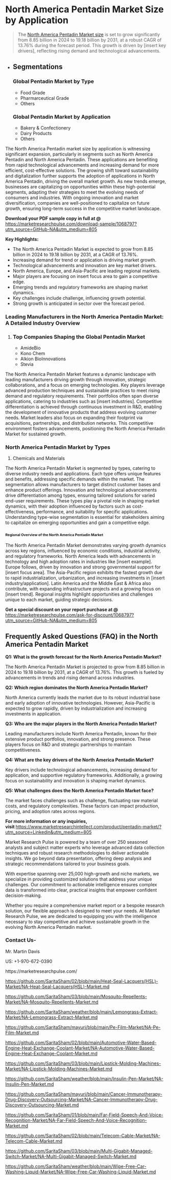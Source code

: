 <h1>North America Pentadin Market&nbsp;Size by Application</h1><blockquote><p>The <a href="https://marketresearchpulse.com/download-sample/1068797?utm_source=GitHub-NA&amp;utm_medium=805">North America Pentadin Market size</a> is set to grow significantly from 8.85 billion in 2024 to 19.18 billion by 2031, at a robust CAGR of 13.76% during the forecast period. This growth is driven by [insert key drivers], reflecting rising demand and technological advancements.</p></blockquote><ul><li><h2>Segmentations</h2><h3>Global Pentadin Market by Type</h3><ul><li>Food Grade</li><li>Pharmarceutical Grade</li><li>Others</li></ul><h3>Global Pentadin Market by Application</h3><ul><li>Bakery & Confectionery</li><li>Dairy Products</li><li>Others</li></ul></li></ul><p>The North America Pentadin market size by application is witnessing significant expansion, particularly in segments such as North America Pentadin and North America Pentadin. These applications are benefiting from rapid technological advancements and increasing demand for more efficient, cost-effective solutions. The growing shift toward sustainability and digitalization further supports the adoption of applications in North America Pentadin, driving the overall market growth. As new trends emerge, businesses are capitalizing on opportunities within these high-potential segments, adapting their strategies to meet the evolving needs of consumers and industries. With ongoing innovation and market diversification, companies are well-positioned to capitalize on future growth, ensuring long-term success in the competitive market landscape.</p><p><strong>Download your PDF sample copy in full at @ </strong><a href="https://marketresearchpulse.com/download-sample/1068797?utm_source=GitHub-NA&amp;utm_medium=805">https://marketresearchpulse.com/download-sample/1068797?utm_source=GitHub-NA&amp;utm_medium=805</a></p><p><strong>Key Highlights: </strong></p><ul><li>The North America Pentadin Market is expected to grow from 8.85 billion in 2024 to 19.18 billion by 2031, at a CAGR of 13.76%.</li><li>Increasing demand for trend or application is driving market growth.</li><li>Technological advancements and innovation are key market drivers.</li><li>North America, Europe, and Asia-Pacific are leading regional markets.</li><li>Major players are focusing on insert focus area to gain a competitive edge.</li><li>Emerging trends and regulatory frameworks are shaping market dynamics.</li><li>Key challenges include challenge, influencing growth potential.</li><li>Strong growth is anticipated in sector over the forecast period.</li></ul><h3>Leading Manufacturers in the North America Pentadin Market: A Detailed Industry Overview</h3><ol><li><h3>Top Companies Shaping the Global Pentadin Market </h3><ul><li>AmideBio</li><li>Kono Chem</li><li>Alkion BioInnovations</li><li>Stevia</li></ul></li></ol><div class="flex max-w-full flex-col flex-grow"><div class="min-h-8 text-message flex w-full flex-col items-end gap-2 whitespace-normal break-words [.text-message+&amp;]:mt-5" dir="auto" data-message-author-role="assistant" data-message-id="fd8432e4-4910-450d-b182-61b7bfb0a01f" data-message-model-slug="gpt-4o"><div class="flex w-full flex-col gap-1 empty:hidden first:pt-[3px]"><div class="markdown prose w-full break-words dark:prose-invert light"><p>The North America Pentadin Market features a dynamic landscape with leading manufacturers driving growth through innovation, strategic collaborations, and a focus on emerging technologies. Key players leverage advanced production techniques and sustainable practices to meet rising demand and regulatory requirements. Their portfolios often span diverse applications, catering to industries such as [insert industries]. Competitive differentiation is achieved through continuous investment in R&amp;D, enabling the development of innovative products that address evolving customer needs. Market leaders also focus on expanding their footprint via acquisitions, partnerships, and distribution networks. This competitive environment fosters advancements, positioning the North America Pentadin Market for sustained growth.</p></div></div></div></div><h3>North America Pentadin Market by Types</h3><ol><li>Chemicals and Materials</li></ol><div class="flex max-w-full flex-col flex-grow"><div class="min-h-8 text-message flex w-full flex-col items-end gap-2 whitespace-normal break-words [.text-message+&amp;]:mt-5" dir="auto" data-message-author-role="assistant" data-message-id="084470be-0bb7-4664-bddf-5156b4f41249" data-message-model-slug="gpt-4o-mini"><div class="flex w-full flex-col gap-1 empty:hidden first:pt-[3px]"><div class="markdown prose w-full break-words dark:prose-invert light"><p>The North America Pentadin Market is segmented by types, catering to diverse industry needs and applications. Each type offers unique features and benefits, addressing specific demands within the market. The segmentation allows manufacturers to target distinct customer bases and enhance product offerings. Innovation and technological advancements drive differentiation among types, ensuring tailored solutions for varied end-user requirements. These types play a pivotal role in shaping market dynamics, with their adoption influenced by factors such as cost-effectiveness, performance, and suitability for specific applications. Understanding type-wise segmentation is essential for stakeholders aiming to capitalize on emerging opportunities and gain a competitive edge.</p></div></div></div></div><h3><span style="font-size: 11px;">Regional Overview of the North America Pentadin Market</span></h3><div class="flex max-w-full flex-col flex-grow"><div class="min-h-8 text-message flex w-full flex-col items-end gap-2 whitespace-normal break-words [.text-message+&amp;]:mt-5" dir="auto" data-message-author-role="assistant" data-message-id="e9038762-ce64-4e30-91c9-9bd413514231" data-message-model-slug="gpt-4o-mini"><div class="flex w-full flex-col gap-1 empty:hidden first:pt-[3px]"><div class="markdown prose w-full break-words dark:prose-invert light"><p>The North America Pentadin Market demonstrates varying growth dynamics across key regions, influenced by economic conditions, industrial activity, and regulatory frameworks. North America leads with advancements in technology and high adoption rates in industries like [insert example]. Europe follows, driven by innovation and strong governmental support for [insert focus area]. The Asia-Pacific region exhibits the fastest growth due to rapid industrialization, urbanization, and increasing investments in [insert industry/application]. Latin America and the Middle East &amp; Africa also contribute, with expanding infrastructure projects and a growing focus on [insert trend]. Regional insights highlight opportunities and challenges unique to each market, guiding strategic decisions.</p></div></div></div></div><p><strong>Get a special discount on your report purchase at @ </strong><a href="https://marketresearchpulse.com/ask-for-discount/1068797?utm_source=GitHub-NA&amp;utm_medium=805">https://marketresearchpulse.com/ask-for-discount/1068797?utm_source=GitHub-NA&amp;utm_medium=805</a></p><h2>Frequently Asked Questions (FAQ) in the North America Pentadin Market</h2><p><strong>Q1: What is the growth forecast for the North America Pentadin Market?</strong></p><p>The North America Pentadin Market is projected to grow from 8.85 billion in 2024 to 19.18 billion by 2031, at a CAGR of 13.76%. This growth is fueled by advancements in trends and rising demand across industries.</p><p><strong>Q2: Which region dominates the North America Pentadin Market?</strong></p><p>North America currently leads the market due to its robust industrial base and early adoption of innovative technologies. However, Asia-Pacific is expected to grow rapidly, driven by industrialization and increasing investments in application.</p><p><strong>Q3: Who are the major players in the North America Pentadin Market?</strong></p><p>Leading manufacturers include North America Pentadin, known for their extensive product portfolios, innovation, and strong presence. These players focus on R&amp;D and strategic partnerships to maintain competitiveness.</p><p><strong>Q4: What are the key drivers of the North America Pentadin Market?</strong></p><p>Key drivers include technological advancements, increasing demand for application, and supportive regulatory frameworks. Additionally, a growing focus on sustainability and innovation is shaping market dynamics.</p><p><strong>Q5: What challenges does the North America Pentadin Market face?</strong></p><p>The market faces challenges such as challenge, fluctuating raw material costs, and regulatory complexities. These factors can impact production, pricing, and adoption rates across regions.</p><p><strong>For more information or any inquiries, visit&nbsp;</strong><a href="https://www.marketresearchintellect.com/product/pentadin-market/?utm_source=Linkedin&utm_medium=805">https://www.marketresearchintellect.com/product/pentadin-market/?utm_source=Linkedin&utm_medium=805</a></p><p>Market Research Pulse is powered by a team of over 250 seasoned analysts and subject matter experts who leverage advanced data collection techniques and robust research methodologies to deliver actionable insights. We go beyond data presentation, offering deep analysis and strategic recommendations tailored to your business goals.</p><p>With expertise spanning over 25,000 high-growth and niche markets, we specialize in providing customized solutions that address your unique challenges. Our commitment to actionable intelligence ensures complex data is transformed into clear, practical insights that empower confident decision-making.</p><p>Whether you require a comprehensive market report or a bespoke research solution, our flexible approach is designed to meet your needs. At Market Research Pulse, we are dedicated to equipping you with the intelligence necessary to stay competitive and achieve sustainable growth in the evolving North America Pentadin market.</p><h3><strong>Contact Us-</strong></h3><p>Mr. Martin Davis</p><p>US: +1-970-672-0390</p><p>https://marketresearchpulse.com/</p><p><a href="https://github.com/SaritaSham/02/blob/main/Heat-Seal-Lacquers(HSL)-Market/NA-Heat-Seal-Lacquers(HSL)-Market.md">https://github.com/SaritaSham/02/blob/main/Heat-Seal-Lacquers(HSL)-Market/NA-Heat-Seal-Lacquers(HSL)-Market.md</a></p><p><a href="https://github.com/SaritaSham/03/blob/main/Mosquito-Repellents-Market/NA-Mosquito-Repellents-Market.md">https://github.com/SaritaSham/03/blob/main/Mosquito-Repellents-Market/NA-Mosquito-Repellents-Market.md</a></p><p><a href="https://github.com/SaritaSham/weather/blob/main/Lemongrass-Extract-Market/NA-Lemongrass-Extract-Market.md">https://github.com/SaritaSham/weather/blob/main/Lemongrass-Extract-Market/NA-Lemongrass-Extract-Market.md</a></p><p><a href="https://github.com/SaritaSham/mayuri/blob/main/Pe-Film-Market/NA-Pe-Film-Market.md">https://github.com/SaritaSham/mayuri/blob/main/Pe-Film-Market/NA-Pe-Film-Market.md</a></p><p><a href="https://github.com/SaritaSham/02/blob/main/Automotive-Water-Based-Engine-Heat-Exchange-Coolant-Market/NA-Automotive-Water-Based-Engine-Heat-Exchange-Coolant-Market.md">https://github.com/SaritaSham/02/blob/main/Automotive-Water-Based-Engine-Heat-Exchange-Coolant-Market/NA-Automotive-Water-Based-Engine-Heat-Exchange-Coolant-Market.md</a></p><p><a href="https://github.com/SaritaSham/03/blob/main/Lipstick-Molding-Machines-Market/NA-Lipstick-Molding-Machines-Market.md">https://github.com/SaritaSham/03/blob/main/Lipstick-Molding-Machines-Market/NA-Lipstick-Molding-Machines-Market.md</a></p><p><a href="https://github.com/SaritaSham/weather/blob/main/Insulin-Pen-Market/NA-Insulin-Pen-Market.md">https://github.com/SaritaSham/weather/blob/main/Insulin-Pen-Market/NA-Insulin-Pen-Market.md</a></p><p><a href="https://github.com/SaritaSham/mayuri/blob/main/Cancer-Immunotherapy-Drug-Discovery-Outsourcing-Market/NA-Cancer-Immunotherapy-Drug-Discovery-Outsourcing-Market.md">https://github.com/SaritaSham/mayuri/blob/main/Cancer-Immunotherapy-Drug-Discovery-Outsourcing-Market/NA-Cancer-Immunotherapy-Drug-Discovery-Outsourcing-Market.md</a></p><p><a href="https://github.com/SaritaSham/01/blob/main/Far-Field-Speech-And-Voice-Recognition-Market/NA-Far-Field-Speech-And-Voice-Recognition-Market.md">https://github.com/SaritaSham/01/blob/main/Far-Field-Speech-And-Voice-Recognition-Market/NA-Far-Field-Speech-And-Voice-Recognition-Market.md</a></p><p><a href="https://github.com/SaritaSham/02/blob/main/Telecom-Cable-Market/NA-Telecom-Cable-Market.md">https://github.com/SaritaSham/02/blob/main/Telecom-Cable-Market/NA-Telecom-Cable-Market.md</a></p><p><a href="https://github.com/SaritaSham/03/blob/main/Multi-Gigabit-Managed-Switch-Market/NA-Multi-Gigabit-Managed-Switch-Market.md">https://github.com/SaritaSham/03/blob/main/Multi-Gigabit-Managed-Switch-Market/NA-Multi-Gigabit-Managed-Switch-Market.md</a></p><p><a href="https://github.com/SaritaSham/weather/blob/main/Wipe-Free-Car-Washing-Liquid-Market/NA-Wipe-Free-Car-Washing-Liquid-Market.md">https://github.com/SaritaSham/weather/blob/main/Wipe-Free-Car-Washing-Liquid-Market/NA-Wipe-Free-Car-Washing-Liquid-Market.md</a></p>
